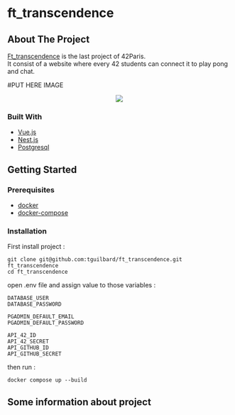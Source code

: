 # ft_transcendence

## About The Project

[Ft_transcendence](https://cdn.intra.42.fr/pdf/pdf/47609/fr.subject.pdf) is the last project of 42Paris. \
It consist of a website where every 42 students can connect it to play pong and chat.

#PUT HERE IMAGE
<p align="center">
  <img src="https://cdn.intra.42.fr/pdf/pdf/47609/fr.subject.pdf" />
</p>

### Built With
  - [Vue.js](https://vuejs.org/)
  - [Nest.js](https://nestjs.com/)
  - [Postgresql](https://www.postgresql.org/)

## Getting Started

### Prerequisites
  - [docker](https://docs.docker.com/get-docker/)
  - [docker-compose](https://docs.docker.com/compose/install/)
### Installation
First install project :
```
git clone git@github.com:tguilbard/ft_transcendence.git ft_transcendence
cd ft_transcendence
```
open .env file and assign value to those variables :
```
DATABASE_USER
DATABASE_PASSWORD

PGADMIN_DEFAULT_EMAIL
PGADMIN_DEFAULT_PASSWORD

API_42_ID
API_42_SECRET
API_GITHUB_ID
API_GITHUB_SECRET
```
then run :
```
docker compose up --build
```

## Some information about project
